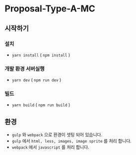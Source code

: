 # Proposal-Type-A-MC

## 시작하기
### 설치
- `yarn install` ( `npm install` )
### 개발 환경 서버실행
- `yarn dev` ( `npm run dev` )
### 빌드
- `yarn build` ( `npm run build` )

## 환경
- `gulp` 와 `webpack` 으로 환경이 셋팅 되어 있습니다.
- `gulp` 에서 `html, less, images, image sprite` 를 처리 합니다.
- `webpack` 에서 `javascript` 를 처리 합니다.

